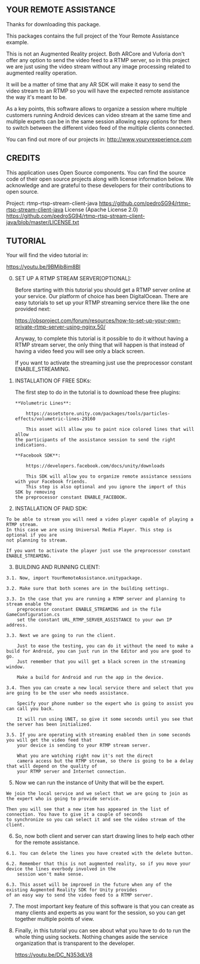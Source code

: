 YOUR REMOTE ASSISTANCE
----------------------
Thanks for downloading this package.

This packages contains the full project of the Your Remote Assistance example.

This is not an Augmented Reality project. Both ARCore and Vuforia don't offer any option 
to send the video feed to a RTMP server, so in this project we are just using the video stream 
without any image processing related to augmented reality operation.

It will be a matter of time that any AR SDK will make it easy to send the video stream 
to an RTMP so you will have the expected remote assistance the way it's meant to be.

As a key points, this software allows to organize a session where multiple customers
running Android devices can video stream at the same time and multiple experts can
be in the same session allowing easy options for them to switch between the different 
video feed of the multiple clients connected.

You can find out more of our projects in:
http://www.yourvrexperience.com

CREDITS
--------
This application uses Open Source components. You can find the source code of their open source projects 
along with license information below. We acknowledge and are grateful to these developers for 
their contributions to open source.

Project: rtmp-rtsp-stream-client-java https://github.com/pedroSG94/rtmp-rtsp-stream-client-java
License (Apache License 2.0) https://github.com/pedroSG94/rtmp-rtsp-stream-client-java/blob/master/LICENSE.txt	
	
TUTORIAL
--------

 Your will find the video tutorial in:
 
 https://youtu.be/9BMib8im8BI

 0. SET UP A RTMP STREAM SERVER[OPTIONAL]:
 
	Before starting with this tutorial you should get a RTMP server online at your service.
	Our platform of choice has been DigitalOcean. There are easy tutorials to set up your
	RTMP streaming service there like the one provided next:
    
    https://obsproject.com/forum/resources/how-to-set-up-your-own-private-rtmp-server-using-nginx.50/

	Anyway, to complete this tutorial is it possible to do it without having a RTMP stream server,
	the only thing that will happen is that instead of having a video feed you will see 
	only a black screen.
	
	If you want to activate the streaming just use the preprocessor constant ENABLE_STREAMING.

 1. INSTALLATION OF FREE SDKs:
 
	The first step to do in the tutorial is to download these free plugins:
	
		**Volumetric Lines**:
		
			https://assetstore.unity.com/packages/tools/particles-effects/volumetric-lines-29160
		
			This asset will allow you to paint nice colored lines that will allow
		the participants of the assistance session to send the right indications.
	
		**Facebook SDK**:
	
			https://developers.facebook.com/docs/unity/downloads
		
			This SDK will allow you to organize remote assistance sessions with your Facebook friends.	
			This step is also optional and you ignore the import of this SDK by removing 
		the preprocessor constant ENABLE_FACEBOOK.

  2. INSTALLATION OF PAID SDK:
  
	To be able to stream you will need a video player capable of playing a RTMP stream.
	In this case we are using Universal Media Player. This step is optional if you are
	not planning to stream.
	
	If you want to activate the player just use the preprocessor constant ENABLE_STREAMING.

  3. BUILDING AND RUNNING CLIENT:

	3.1. Now, import YourRemoteAssistance.unitypackage.

	3.2. Make sure that both scenes are in the building settings.
	
	3.3. In the case that you are running a RTMP server and planning to stream enable the
		preprocessor constant ENABLE_STREAMING and in the file GameConfiguration.cs
		set the constant URL_RTMP_SERVER_ASSISTANCE to your own IP address.

	3.3. Next we are going to run the client. 
  
		Just to ease the testing, you can do it without the need to make a build for Android, you can just run in the Editor and you are good to go. 
		Just remember that you will get a black screen in the streaming window.
	  
		Make a build for Android and run the app in the device.
		
	3.4. Then you can create a new local service there and select that you are going to be the user who needs assistance.
		
		Specify your phone number so the expert who is going to assist you can call you back.
		
		It will run using UNET, so give it some seconds until you see that the server has been initialized.
		
	3.5. If you are operating with streaming enabled then in some seconds you will get the video feed that
		your device is sending to your RTMP stream server. 
		
		What you are watching right now it's not the direct
		camera access but the RTMP stream, so there is going to be a delay that will depend on the quality of
		your RTMP server and Internet connection.

  5. Now we can run the instance of Unity that will be the expert. 
  
	We join the local service and we select that we are going to join as the expert who is going to provide service.
	
	Then you will see that a new item has appeared in the list of connection. You have to give it a couple of seconds
	to synchronize so you can select it and see the video stream of the client.
  
  6. So, now both client and server can start drawing lines to help each other for the remote assistance.
  
	6.1. You can delete the lines you have created with the delete button.
	
	6.2. Remember that this is not augmented reality, so if you move your device the lines everbody involved in the
		session won't make sense.
	
	6.3. This asset will be improved in the future when any of the existing Augmented Reality SDK for Unity provides
	of an easy way to send the video feed to a RTMP server.
   
  7. The most important key feature of this software is that you can create as many clients and experts as you
	want for the session, so you can get together multiple points of view.
   
  8. Finally, in this tutorial you can see about what you have to do to run the whole thing using sockets.
	Nothing changes aside the service organization that is transparent to the developer.
  
		https://youtu.be/DC_N353dLV8
		
		
   

		
		
